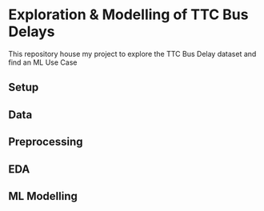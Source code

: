 # Exploration & Modelling of TTC Bus Delays
This repository house my project to explore the TTC Bus Delay dataset and find an ML Use Case

## Setup

## Data

## Preprocessing

## EDA

## ML Modelling
